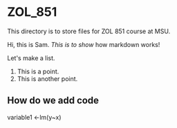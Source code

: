 ZOL_851
=======

This directory is to store files for ZOL 851 course at MSU.

Hi, this is Sam. *This is to show* how markdown works!



Let's make a list.
1. This is a point.
2. This is another point.

## How do we add code

variable1 <-lm(y~x)
